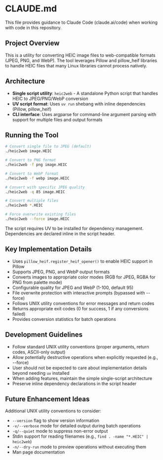# CLAUDE.md

This file provides guidance to Claude Code (claude.ai/code) when working with code in this repository.

## Project Overview

This is a utility for converting HEIC image files to web-compatible formats (JPEG, PNG, and WebP). The tool leverages Pillow and pillow_heif libraries to handle HEIC files that many Linux libraries cannot process natively.

## Architecture

- **Single script utility**: `heic2web` - A standalone Python script that handles HEIC to JPEG/PNG/WebP conversion
- **UV script format**: Uses `uv run` shebang with inline dependencies (Pillow, pillow_heif)
- **CLI interface**: Uses argparse for command-line argument parsing with support for multiple files and output formats

## Running the Tool

```bash
# Convert single file to JPEG (default)
./heic2web image.HEIC

# Convert to PNG format
./heic2web -f png image.HEIC

# Convert to WebP format
./heic2web -f webp image.HEIC

# Convert with specific JPEG quality
./heic2web -q 85 image.HEIC

# Convert multiple files
./heic2web *.HEIC

# Force overwrite existing files
./heic2web --force image.HEIC
```

The script requires UV to be installed for dependency management. Dependencies are declared inline in the script header.

## Key Implementation Details

- Uses `pillow_heif.register_heif_opener()` to enable HEIC support in Pillow
- Supports JPEG, PNG, and WebP output formats
- Converts images to appropriate color modes (RGB for JPEG, RGBA for PNG from palette mode)
- Configurable quality for JPEG and WebP (1-100, default 95)
- File overwrite protection with interactive prompts (bypassed with --force)
- Follows UNIX utility conventions for error messages and return codes
- Returns appropriate exit codes (0 for success, 1 if any conversions failed)
- Provides conversion statistics for batch operations
## Development Guidelines

- Follow standard UNIX utility conventions (proper arguments, return codes, ASCII-only output)
- Allow potentially destructive operations when explicitly requested (e.g., --force)
- User should not be expected to care about implementation details beyond needing `uv` installed
- When adding features, maintain the simple single-script architecture
- Preserve inline dependency declarations in the script header

## Future Enhancement Ideas

Additional UNIX utility conventions to consider:
- `--version` flag to show version information
- `-v/--verbose` mode for detailed output during batch operations
- `-q/--quiet` mode to suppress non-error output
- Stdin support for reading filenames (e.g., `find . -name "*.HEIC" | heic2web`)
- `-n/--dry-run` mode to preview operations without executing them
- Man page documentation